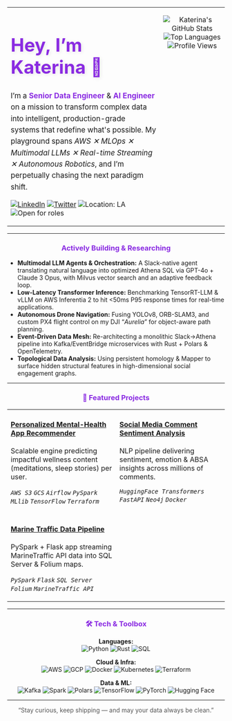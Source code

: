 <table>
  <tr>
    <td valign="top" width="70%">
      <h1 align="left" style="color:#8a2be2; font-size:42px; text-shadow: 2px 2px 8px rgba(0,0,0,0.1);">Hey, I’m Katerina 👋</h1>
      <p align="left" style="font-size:17px; max-width:780px; line-height:1.55;">
        I’m a <b style="color:#8a2be2;">Senior Data Engineer</b> & <b style="color:#8a2be2;">AI Engineer</b> on a mission to transform complex data into intelligent, production-grade systems that redefine what's possible. My playground spans <i>AWS ✕ MLOps ✕ Multimodal LLMs ✕ Real-time Streaming ✕ Autonomous Robotics</i>, and I’m perpetually chasing the next paradigm shift.
      </p>
      <p align="left">
        <a href="https://www.linkedin.com/in/katerinadata" target="_blank"><img src="https://img.shields.io/badge/LinkedIn-0077B5?style=for-the-badge&logo=linkedin&logoColor=white" alt="LinkedIn"/></a>
        <a href="https://twitter.com/schrodingerkat" target="_blank"><img src="https://img.shields.io/badge/Twitter-1DA1F2?style=for-the-badge&logo=twitter&logoColor=white" alt="Twitter"/></a>
        <img src="https://img.shields.io/badge/🏠%20Los%20Angeles-34c759?style=for-the-badge" alt="Location: LA" />
        <img src="https://img.shields.io/badge/💼%20Open%20for%20AI%20Engineering%20Roles-0a84ff?style=for-the-badge" alt="Open for roles" />
      </p>
    </td>
    <td valign="top" width="30%">
      <p align="center">
        <img src="https://github-readme-stats.vercel.app/api?username=schrodingerkitkat&show_icons=true&theme=dracula&hide_border=true&rank_icon=github" alt="Katerina's GitHub Stats"/>
        <img src="https://github-readme-stats.vercel.app/api/top-langs/?username=schrodingerkitkat&layout=compact&theme=dracula&hide_border=true" alt="Top Languages"/>
        <img src="https://komarev.com/ghpvc/?username=schrodingerkitkat&color=blueviolet&style=flat-square&label=Profile+Views" alt="Profile Views" />
      </p>
    </td>
  </tr>
</table>

---

### <p align="center" style="color:#8a2be2;">Actively Building & Researching</p>
<ul>
  <li><strong>Multimodal LLM Agents & Orchestration:</strong> A Slack-native agent translating natural language into optimized Athena SQL via GPT-4o + Claude 3 Opus, with Milvus vector search and an adaptive feedback loop.</li>
  <li><strong>Low-Latency Transformer Inference:</strong> Benchmarking TensorRT-LLM & vLLM on AWS Inferentia 2 to hit &lt;50ms P95 response times for real-time applications.</li>
  <li><strong>Autonomous Drone Navigation:</strong> Fusing YOLOv8, ORB-SLAM3, and custom PX4 flight control on my DJI “<em>Aurelia</em>” for object-aware path planning.</li>
  <li><strong>Event-Driven Data Mesh:</strong> Re-architecting a monolithic Slack→Athena pipeline into Kafka/EventBridge microservices with Rust + Polars & OpenTelemetry.</li>
  <li><strong>Topological Data Analysis:</strong> Using persistent homology & Mapper to surface hidden structural features in high-dimensional social engagement graphs.</li>
</ul>

---

### <p align="center" style="color:#8a2be2;">🔭 Featured Projects</p>
<table>
  <tr>
    <td width="50%" valign="top">
      <h4 align="left"><a href="https://github.com/schrodingerkitkat/welness_app_recomendations">Personalized Mental-Health App Recommender</a></h4>
      <p>Scalable engine predicting impactful wellness content (meditations, sleep stories) per user.</p>
      <p><em><code>AWS S3</code> <code>GCS</code> <code>Airflow</code> <code>PySpark MLlib</code> <code>TensorFlow</code> <code>Terraform</code></em></p>
    </td>
    <td width="50%" valign="top">
      <h4 align="left"><a href="https://github.com/schrodingerkitkat/comment_sentiment">Social Media Comment Sentiment Analysis</a></h4>
      <p>NLP pipeline delivering sentiment, emotion & ABSA insights across millions of comments.</p>
      <p><em><code>HuggingFace Transformers</code> <code>FastAPI</code> <code>Neo4j</code> <code>Docker</code></em></p>
    </td>
  </tr>
  <tr>
    <td width="50%" valign="top">
      <h4 align="left"><a href="https://github.com/schrodingerkitkat/boat_eta">Marine Traffic Data Pipeline</a></h4>
      <p>PySpark + Flask app streaming MarineTraffic API data into SQL Server & Folium maps.</p>
      <p><em><code>PySpark</code> <code>Flask</code> <code>SQL Server</code> <code>Folium</code> <code>MarineTraffic API</code></em></p>
    </td>
  </tr>
</table>

---

### <p align="center" style="color:#8a2be2;">🛠️ Tech & Toolbox</p>
<p align="center">
  <strong>Languages:</strong><br/>
  <img src="https://img.shields.io/badge/Python-3776AB?style=for-the-badge&logo=python&logoColor=white" alt="Python"/>
  <img src="https://img.shields.io/badge/Rust-000000?style=for-the-badge&logo=rust&logoColor=white" alt="Rust"/>
  <img src="https://img.shields.io/badge/SQL-4479A1?style=for-the-badge&logo=postgresql&logoColor=white" alt="SQL"/>
</p>
<p align="center">
  <strong>Cloud & Infra:</strong><br/>
  <img src="https://img.shields.io/badge/AWS-232F3E?style=for-the-badge&logo=amazonaws&logoColor=white" alt="AWS"/>
  <img src="https://img.shields.io/badge/GCP-4285F4?style=for-the-badge&logo=google-cloud&logoColor=white" alt="GCP"/>
  <img src="https://img.shields.io/badge/Docker-2496ED?style=for-the-badge&logo=docker&logoColor=white" alt="Docker"/>
  <img src="https://img.shields.io/badge/Kubernetes-326CE5?style=for-the-badge&logo=kubernetes&logoColor=white" alt="Kubernetes"/>
  <img src="https://img.shields.io/badge/Terraform-7B42BC?style=for-the-badge&logo=terraform&logoColor=white" alt="Terraform"/>
</p>
<p align="center">
  <strong>Data & ML:</strong><br/>
  <img src="https://img.shields.io/badge/Apache Kafka-231F20?style=for-the-badge&logo=apachekafka&logoColor=white" alt="Kafka"/>
  <img src="https://img.shields.io/badge/Apache Spark-E25A1C?style=for-the-badge&logo=apache-spark&logoColor=white" alt="Spark"/>
  <img src="https://img.shields.io/badge/Polars-163054?style=for-the-badge&logo=polars&logoColor=white" alt="Polars"/>
  <img src="https://img.shields.io/badge/TensorFlow-FF6F00?style=for-the-badge&logo=tensorflow&logoColor=white" alt="TensorFlow"/>
  <img src="https://img.shields.io/badge/PyTorch-EE4C2C?style=for-the-badge&logo=pytorch&logoColor=white" alt="PyTorch"/>
  <img src="https://img.shields.io/badge/Hugging Face-FFD21E?style=for-the-badge&logo=huggingface&logoColor=black" alt="Hugging Face"/>
</p>

---
<p align="center" style="font-size:14px; color:#555;">
  “Stay curious, keep shipping — and may your data always be clean.”
</p>

